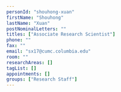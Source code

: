```yaml
---
personId: "shouhong-xuan"
firstName: "Shouhong"
lastName: "Xuan"
postNominalLetters: ""
titles: ["Associate Research Scientist"]
phone: ""
fax: ""
email: "sx17@cumc.columbia.edu"
room: ""
researchAreas: []
tagList: []
appointments: []
groups: ["Research Staff"]
---
```

